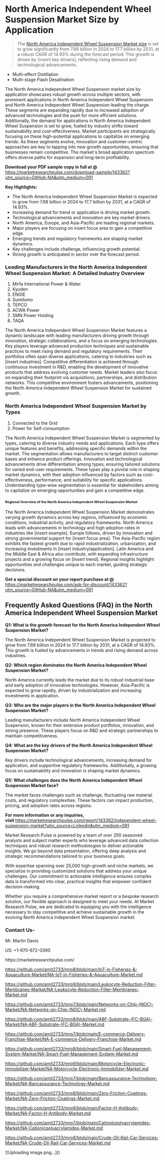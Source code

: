 <h1>North America Independent Wheel Suspension Market&nbsp;Size by Application</h1><blockquote><p>The <a href="https://marketresearchpulse.com/download-sample/143362?utm_source=GitHub-NA&amp;utm_medium=091">North America Independent Wheel Suspension Market size</a> is set to grow significantly from 7.68 billion in 2024 to 17.7 billion by 2031, at a robust CAGR of 14.93% during the forecast period. This growth is driven by [insert key drivers], reflecting rising demand and technological advancements.</p></blockquote><ul><li>Multi-effect Distillation<li> Multi-stage Flash Desalination</li></ul><p>The North America Independent Wheel Suspension market size by application showcases robust growth across multiple sectors, with prominent applications in North America Independent Wheel Suspension and North America Independent Wheel Suspension leading the charge. These segments are expanding rapidly due to increased adoption of advanced technologies and the push for more efficient solutions. Additionally, the demand for applications in North America Independent Wheel Suspension is set to grow, fueled by industry shifts toward sustainability and cost-effectiveness. Market participants are strategically focusing on these high-potential applications to capitalize on emerging trends. As these segments evolve, innovation and customer-centric approaches are key to tapping into new growth opportunities, ensuring that businesses remain competitive. The market's broad application spectrum offers diverse paths for expansion and long-term profitability.</p><p><strong>Download your PDF sample copy in full at @ </strong><a href="https://marketresearchpulse.com/download-sample/143362?utm_source=GitHub-NA&amp;utm_medium=091">https://marketresearchpulse.com/download-sample/143362?utm_source=GitHub-NA&amp;utm_medium=091</a></p><p><strong>Key Highlights: </strong></p><ul><li>The North America Independent Wheel Suspension Market is expected to grow from 7.68 billion in 2024 to 17.7 billion by 2031, at a CAGR of 14.93%.</li><li>Increasing demand for trend or application is driving market growth.</li><li>Technological advancements and innovation are key market drivers.</li><li>North America, Europe, and Asia-Pacific are leading regional markets.</li><li>Major players are focusing on insert focus area to gain a competitive edge.</li><li>Emerging trends and regulatory frameworks are shaping market dynamics.</li><li>Key challenges include challenge, influencing growth potential.</li><li>Strong growth is anticipated in sector over the forecast period.</li></ul><h3>Leading Manufacturers in the North America Independent Wheel Suspension Market: A Detailed Industry Overview</h3><ol><li>Mirfa International Power & Water</li><li>Kyuden</li><li>ENGIE</li><li>Sumitomo</li><li>TEPCO</li><li>ACWA Power</li><li>SMN Power Holding</li><li>TAQA</li></ol><div class="flex max-w-full flex-col flex-grow"><div class="min-h-8 text-message flex w-full flex-col items-end gap-2 whitespace-normal break-words [.text-message+&amp;]:mt-5" dir="auto" data-message-author-role="assistant" data-message-id="fd8432e4-4910-450d-b182-61b7bfb0a01f" data-message-model-slug="gpt-4o"><div class="flex w-full flex-col gap-1 empty:hidden first:pt-[3px]"><div class="markdown prose w-full break-words dark:prose-invert light"><p>The North America Independent Wheel Suspension Market features a dynamic landscape with leading manufacturers driving growth through innovation, strategic collaborations, and a focus on emerging technologies. Key players leverage advanced production techniques and sustainable practices to meet rising demand and regulatory requirements. Their portfolios often span diverse applications, catering to industries such as [insert industries]. Competitive differentiation is achieved through continuous investment in R&amp;D, enabling the development of innovative products that address evolving customer needs. Market leaders also focus on expanding their footprint via acquisitions, partnerships, and distribution networks. This competitive environment fosters advancements, positioning the North America Independent Wheel Suspension Market for sustained growth.</p></div></div></div></div><h3>North America Independent Wheel Suspension Market by Types</h3><ol><li>Connected to the Grid<li> Power for Self-consumption</li></ol><div class="flex max-w-full flex-col flex-grow"><div class="min-h-8 text-message flex w-full flex-col items-end gap-2 whitespace-normal break-words [.text-message+&amp;]:mt-5" dir="auto" data-message-author-role="assistant" data-message-id="084470be-0bb7-4664-bddf-5156b4f41249" data-message-model-slug="gpt-4o-mini"><div class="flex w-full flex-col gap-1 empty:hidden first:pt-[3px]"><div class="markdown prose w-full break-words dark:prose-invert light"><p>The North America Independent Wheel Suspension Market is segmented by types, catering to diverse industry needs and applications. Each type offers unique features and benefits, addressing specific demands within the market. The segmentation allows manufacturers to target distinct customer bases and enhance product offerings. Innovation and technological advancements drive differentiation among types, ensuring tailored solutions for varied end-user requirements. These types play a pivotal role in shaping market dynamics, with their adoption influenced by factors such as cost-effectiveness, performance, and suitability for specific applications. Understanding type-wise segmentation is essential for stakeholders aiming to capitalize on emerging opportunities and gain a competitive edge.</p></div></div></div></div><h3><span style="font-size: 11px;">Regional Overview of the North America Independent Wheel Suspension Market</span></h3><div class="flex max-w-full flex-col flex-grow"><div class="min-h-8 text-message flex w-full flex-col items-end gap-2 whitespace-normal break-words [.text-message+&amp;]:mt-5" dir="auto" data-message-author-role="assistant" data-message-id="e9038762-ce64-4e30-91c9-9bd413514231" data-message-model-slug="gpt-4o-mini"><div class="flex w-full flex-col gap-1 empty:hidden first:pt-[3px]"><div class="markdown prose w-full break-words dark:prose-invert light"><p>The North America Independent Wheel Suspension Market demonstrates varying growth dynamics across key regions, influenced by economic conditions, industrial activity, and regulatory frameworks. North America leads with advancements in technology and high adoption rates in industries like [insert example]. Europe follows, driven by innovation and strong governmental support for [insert focus area]. The Asia-Pacific region exhibits the fastest growth due to rapid industrialization, urbanization, and increasing investments in [insert industry/application]. Latin America and the Middle East &amp; Africa also contribute, with expanding infrastructure projects and a growing focus on [insert trend]. Regional insights highlight opportunities and challenges unique to each market, guiding strategic decisions.</p></div></div></div></div><p><strong>Get a special discount on your report purchase at @ </strong><a href="https://marketresearchpulse.com/ask-for-discount/143362?utm_source=GitHub-NA&amp;utm_medium=091">https://marketresearchpulse.com/ask-for-discount/143362?utm_source=GitHub-NA&amp;utm_medium=091</a></p><h2>Frequently Asked Questions (FAQ) in the North America Independent Wheel Suspension Market</h2><p><strong>Q1: What is the growth forecast for the North America Independent Wheel Suspension Market?</strong></p><p>The North America Independent Wheel Suspension Market is projected to grow from 7.68 billion in 2024 to 17.7 billion by 2031, at a CAGR of 14.93%. This growth is fueled by advancements in trends and rising demand across industries.</p><p><strong>Q2: Which region dominates the North America Independent Wheel Suspension Market?</strong></p><p>North America currently leads the market due to its robust industrial base and early adoption of innovative technologies. However, Asia-Pacific is expected to grow rapidly, driven by industrialization and increasing investments in application.</p><p><strong>Q3: Who are the major players in the North America Independent Wheel Suspension Market?</strong></p><p>Leading manufacturers include North America Independent Wheel Suspension, known for their extensive product portfolios, innovation, and strong presence. These players focus on R&amp;D and strategic partnerships to maintain competitiveness.</p><p><strong>Q4: What are the key drivers of the North America Independent Wheel Suspension Market?</strong></p><p>Key drivers include technological advancements, increasing demand for application, and supportive regulatory frameworks. Additionally, a growing focus on sustainability and innovation is shaping market dynamics.</p><p><strong>Q5: What challenges does the North America Independent Wheel Suspension Market face?</strong></p><p>The market faces challenges such as challenge, fluctuating raw material costs, and regulatory complexities. These factors can impact production, pricing, and adoption rates across regions.</p><p><strong>For more information or any inquiries, visit&nbsp;</strong><a href="https://marketresearchpulse.com/report/143362/independent-wheel-suspension-market?utm_source=Linkedin&utm_medium=091">https://marketresearchpulse.com/report/143362/independent-wheel-suspension-market?utm_source=Linkedin&utm_medium=091</a></p><p>Market Research Pulse is powered by a team of over 250 seasoned analysts and subject matter experts who leverage advanced data collection techniques and robust research methodologies to deliver actionable insights. We go beyond data presentation, offering deep analysis and strategic recommendations tailored to your business goals.</p><p>With expertise spanning over 25,000 high-growth and niche markets, we specialize in providing customized solutions that address your unique challenges. Our commitment to actionable intelligence ensures complex data is transformed into clear, practical insights that empower confident decision-making.</p><p>Whether you require a comprehensive market report or a bespoke research solution, our flexible approach is designed to meet your needs. At Market Research Pulse, we are dedicated to equipping you with the intelligence necessary to stay competitive and achieve sustainable growth in the evolving North America Independent Wheel Suspension market.</p><h3><strong>Contact Us-</strong></h3><p>Mr. Martin Davis</p><p>US: +1-970-672-0390</p><p>https://marketresearchpulse.com/</p><p><a href="https://github.com/amit2733/mrp8/blob/main/IoT-in-Fisheries-&-Aquaculture-Market/NA-IoT-in-Fisheries-&-Aquaculture-Market.md">https://github.com/amit2733/mrp8/blob/main/IoT-in-Fisheries-&-Aquaculture-Market/NA-IoT-in-Fisheries-&-Aquaculture-Market.md</a></p><p><a href="https://github.com/amit2733/mrp9/blob/main/Leukocyte-Reduction-Filter-Membranes-Market/NA-Leukocyte-Reduction-Filter-Membranes-Market.md">https://github.com/amit2733/mrp9/blob/main/Leukocyte-Reduction-Filter-Membranes-Market/NA-Leukocyte-Reduction-Filter-Membranes-Market.md</a></p><p><a href="https://github.com/amit2733/mrp7/blob/main/Networks-on-Chip-(NOC)-Market/NA-Networks-on-Chip-(NOC)-Market.md">https://github.com/amit2733/mrp7/blob/main/Networks-on-Chip-(NOC)-Market/NA-Networks-on-Chip-(NOC)-Market.md</a></p><p><a href="https://github.com/amit2733/mrp8/blob/main/ABF-Substrate-(FC-BGA)-Market/NA-ABF-Substrate-(FC-BGA)-Market.md">https://github.com/amit2733/mrp8/blob/main/ABF-Substrate-(FC-BGA)-Market/NA-ABF-Substrate-(FC-BGA)-Market.md</a></p><p><a href="https://github.com/amit2733/mrp7/blob/main/E-commerce-Delivery-Franchise-Market/NA-E-commerce-Delivery-Franchise-Market.md">https://github.com/amit2733/mrp7/blob/main/E-commerce-Delivery-Franchise-Market/NA-E-commerce-Delivery-Franchise-Market.md</a></p><p><a href="https://github.com/amit2733/mrp8/blob/main/Smart-Fuel-Management-System-Market/NA-Smart-Fuel-Management-System-Market.md">https://github.com/amit2733/mrp8/blob/main/Smart-Fuel-Management-System-Market/NA-Smart-Fuel-Management-System-Market.md</a></p><p><a href="https://github.com/amit2733/mrp9/blob/main/Motorcycle-Electronic-Immobilizer-Market/NA-Motorcycle-Electronic-Immobilizer-Market.md">https://github.com/amit2733/mrp9/blob/main/Motorcycle-Electronic-Immobilizer-Market/NA-Motorcycle-Electronic-Immobilizer-Market.md</a></p><p><a href="https://github.com/amit2733/mrp7/blob/main/Bancassurance-Technology-Market/NA-Bancassurance-Technology-Market.md">https://github.com/amit2733/mrp7/blob/main/Bancassurance-Technology-Market/NA-Bancassurance-Technology-Market.md</a></p><p><a href="https://github.com/amit2733/mrp8/blob/main/Zero-Friction-Coatings-Market/NA-Zero-Friction-Coatings-Market.md">https://github.com/amit2733/mrp8/blob/main/Zero-Friction-Coatings-Market/NA-Zero-Friction-Coatings-Market.md</a></p><p><a href="https://github.com/amit2733/mrp9/blob/main/Factor-H-Antibody-Market/NA-Factor-H-Antibody-Market.md">https://github.com/amit2733/mrp9/blob/main/Factor-H-Antibody-Market/NA-Factor-H-Antibody-Market.md</a></p><p><a href="https://github.com/amit2733/mrp7/blob/main/Cationicpolyacrylamides-Market/NA-Cationicpolyacrylamides-Market.md">https://github.com/amit2733/mrp7/blob/main/Cationicpolyacrylamides-Market/NA-Cationicpolyacrylamides-Market.md</a></p><p><a href="https://github.com/amit2733/mrp8/blob/main/Crude-Oil-Rail-Car-Services-Market/NA-Crude-Oil-Rail-Car-Services-Market.md">https://github.com/amit2733/mrp8/blob/main/Crude-Oil-Rail-Car-Services-Market/NA-Crude-Oil-Rail-Car-Services-Market.md</a></p>
![Uploading image.png…]()
